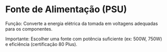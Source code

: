 # Fonte de Alimentação (PSU)
Função: Converte a energia elétrica da tomada em voltagens adequadas para os componentes.

Importante: Escolher uma fonte com potência suficiente (ex: 500W, 750W) e eficiência (certificação 80 Plus).
